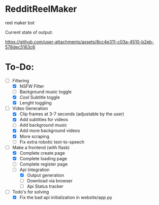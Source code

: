 # RedditReelMaker

reel maker bot

Current state of output:

https://github.com/user-attachments/assets/8cc4e311-c03a-4510-b2eb-578dec5163c6

# To-Do:

- [ ] Filtering <br>
  - [X] NSFW Filter <br>
  - [ ] Background music toggle <br>
  - [X] *Cool* Subtitle toggle <br>
  - [X] Lenght toggling
- [ ] Video Generation
  - [X] Clip frames at 3-7 seconds (adjustable by the user) 
  - [X] Add subtitles for videos <br>
  - [ ] Add background music  <br>
  - [X] Add more background videos
  - [X] More scraping
  - [ ] Fix extra robotic text-to-speech   
- [ ] Make a frontend (with flask) <br>
  - [X] Complete create page
  - [X] Complete loading page
  - [ ] Complete register page
  - [ ] Api Integration 
    - [X] Output generation
    - [ ] Download via browser
    - [ ] Api Status tracker
       
- [ ] Todo's for solving
  - [X] Fix the bad api initialization in website/app.py  

